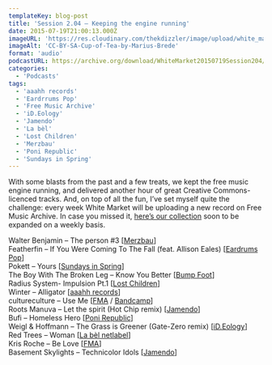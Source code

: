 ```yaml
---
templateKey: blog-post
title: 'Session 2.04 – Keeping the engine running'
date: 2015-07-19T21:00:13.000Z
imageURL: 'https://res.cloudinary.com/thekdizzler/image/upload/white_market/2015/08/CC-BY-SA-Cup-of-Tea-by-Marius-Brede.jpg'
imageAlt: 'CC-BY-SA-Cup-of-Tea-by-Marius-Brede'
format: 'audio'
podcastURL: https://archive.org/download/WhiteMarket20150719Session204/WhiteMarket-20150719-Session204.mp3
categories:
  - 'Podcasts'
tags:
  - 'aaahh records'
  - 'Eardrrums Pop'
  - 'Free Music Archive'
  - 'iD.Eology'
  - 'Jamendo'
  - 'La bèl'
  - 'Lost Children'
  - 'Merzbau'
  - 'Poni Republic'
  - 'Sundays in Spring'
---
```


With some blasts from the past and a few treats, we kept the free music engine running, and delivered another hour of great Creative Commons-licenced tracks. And, on top of all the fun, I’ve set myself quite the challenge: every week White Market will be uploading a new record on Free Music Archive. In case you missed it, [here’s our collection](https://freemusicarchive.org/curator/programamarcabranca/) soon to be expanded on a weekly basis.

Walter Benjamin – The person #3 \[[Merzbau](http://www.merzbau-label.org/cd0005_pt.htm)\]  
Featherfin – If You Were Coming To The Fall (feat. Allison Eales) \[[Eardrums Pop](http://www.eardrumspop.com/2015/02/24/epop038-featherfin/)\]  
Pokett – Yours \[[Sundays in Spring](https://archive.org/details/sis09)\]  
The Boy With The Broken Leg – Know You Better \[[Bump Foot](http://www.bumpfoot.net/foot065.html)\]  
Radius System- Impulsion Pt.1 \[[Lost Children](https://archive.org/details/LostChildren046)\]  
Winter – Alligator \[[aaahh records](http://www.aaahh-records.net/2014/03/27/winter-alligator/)\]  
cultureculture – Use Me \[[FMA](http://freemusicarchive.org/music/cultureculture/cultureculture_EP_2014/) / [Bandcamp](http://cultureculture.bandcamp.com/album/cultureculture-ep-2014/)\]  
Roots Manuva – Let the spirit (Hot Chip remix) \[[Jamendo](https://www.jamendo.com/en/list/a34398/roots-manuva-hot-chip)\]  
Bufi – Homeless Hero \[[Poni Republic](http://ponirepublic.blogspot.co.uk/2008/04/bufi-homeless-hero-ep.html)\]  
Weigl & Hoffmann – The Grass is Greener (Gate-Zero remix) \[[iD.Eology](https://archive.org/details/WeiglHoffmann-Elevate)\]  
Red Trees – Woman \[[La bèl netlabel](http://www.labelnetlabel.com/releases/lbn030-various-artists-la-bel-pop-fifth-anniversary-compilation)\]  
Kris Roche – Be Love \[[FMA](https://freemusicarchive.org/music/Kris_Roche/Be_Love/)\]  
Basement Skylights – Technicolor Idols \[[Jamendo](https://www.jamendo.com/pt/list/p500104828/fail-better-the-remixes)\]
